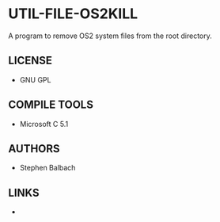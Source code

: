 # UTIL-FILE-OS2KILL
A program to remove OS2 system files from the root directory.

## LICENSE
* GNU GPL

## COMPILE TOOLS
* Microsoft C 5.1
 
## AUTHORS
* Stephen Balbach

## LINKS
* 
